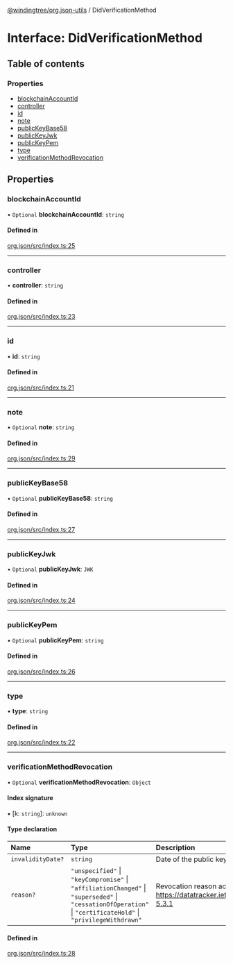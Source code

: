 [@windingtree/org.json-utils](../README.md) / DidVerificationMethod

# Interface: DidVerificationMethod

## Table of contents

### Properties

- [blockchainAccountId](DidVerificationMethod.md#blockchainaccountid)
- [controller](DidVerificationMethod.md#controller)
- [id](DidVerificationMethod.md#id)
- [note](DidVerificationMethod.md#note)
- [publicKeyBase58](DidVerificationMethod.md#publickeybase58)
- [publicKeyJwk](DidVerificationMethod.md#publickeyjwk)
- [publicKeyPem](DidVerificationMethod.md#publickeypem)
- [type](DidVerificationMethod.md#type)
- [verificationMethodRevocation](DidVerificationMethod.md#verificationmethodrevocation)

## Properties

### blockchainAccountId

• `Optional` **blockchainAccountId**: `string`

#### Defined in

[org.json/src/index.ts:25](https://github.com/kostysh/org.id-sdk/blob/8a83d95/packages/org.json/src/index.ts#L25)

___

### controller

• **controller**: `string`

#### Defined in

[org.json/src/index.ts:23](https://github.com/kostysh/org.id-sdk/blob/8a83d95/packages/org.json/src/index.ts#L23)

___

### id

• **id**: `string`

#### Defined in

[org.json/src/index.ts:21](https://github.com/kostysh/org.id-sdk/blob/8a83d95/packages/org.json/src/index.ts#L21)

___

### note

• `Optional` **note**: `string`

#### Defined in

[org.json/src/index.ts:29](https://github.com/kostysh/org.id-sdk/blob/8a83d95/packages/org.json/src/index.ts#L29)

___

### publicKeyBase58

• `Optional` **publicKeyBase58**: `string`

#### Defined in

[org.json/src/index.ts:27](https://github.com/kostysh/org.id-sdk/blob/8a83d95/packages/org.json/src/index.ts#L27)

___

### publicKeyJwk

• `Optional` **publicKeyJwk**: `JWK`

#### Defined in

[org.json/src/index.ts:24](https://github.com/kostysh/org.id-sdk/blob/8a83d95/packages/org.json/src/index.ts#L24)

___

### publicKeyPem

• `Optional` **publicKeyPem**: `string`

#### Defined in

[org.json/src/index.ts:26](https://github.com/kostysh/org.id-sdk/blob/8a83d95/packages/org.json/src/index.ts#L26)

___

### type

• **type**: `string`

#### Defined in

[org.json/src/index.ts:22](https://github.com/kostysh/org.id-sdk/blob/8a83d95/packages/org.json/src/index.ts#L22)

___

### verificationMethodRevocation

• `Optional` **verificationMethodRevocation**: `Object`

#### Index signature

▪ [k: `string`]: `unknown`

#### Type declaration

| Name | Type | Description |
| :------ | :------ | :------ |
| `invalidityDate?` | `string` | Date of the public key invalidation |
| `reason?` | ``"unspecified"`` \| ``"keyCompromise"`` \| ``"affiliationChanged"`` \| ``"superseded"`` \| ``"cessationOfOperation"`` \| ``"certificateHold"`` \| ``"privilegeWithdrawn"`` | Revocation reason according to https://datatracker.ietf.org/doc/html/rfc5280#section-5.3.1 |

#### Defined in

[org.json/src/index.ts:28](https://github.com/kostysh/org.id-sdk/blob/8a83d95/packages/org.json/src/index.ts#L28)
